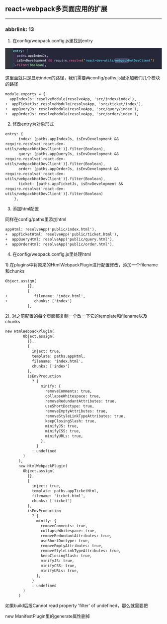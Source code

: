 ## react+webpack多页面应用的扩展

---

### abbrlink: 13

1. 在config/webpack.config.js里找到entry

![1597647740954-888172e2-123b-4246-82b2-241b05f30b81.png](assets/1597647740954-888172e2-123b-4246-82b2-241b05f30b81.png)

这里面就只是显示index的路径，我们需要再config/paths.js里添加我们几个模块的路径

```other
module.exports = {
  appIndexJs: resolveModule(resolveApp, 'src/index/index'),
+  appTicketJs: resolveModule(resolveApp, 'src/ticket/index'),
+  appQueryJs: resolveModule(resolveApp, 'src/query/index'),
+  appOrderJs: resolveModule(resolveApp, 'src/order/index'),
```

2. 修改entry为对象形式

```other
entry: {
      index: [paths.appIndexJs, isEnvDevelopment && require.resolve('react-dev-utils/webpackHotDevClient')].filter(Boolean),
      query: [paths.appQueryJs, isEnvDevelopment && require.resolve('react-dev-utils/webpackHotDevClient')].filter(Boolean),
      order: [paths.appOrderJs, isEnvDevelopment && require.resolve('react-dev-utils/webpackHotDevClient')].filter(Boolean),
      ticket: [paths.appTicketJs, isEnvDevelopment && require.resolve('react-dev-utils/webpackHotDevClient')].filter(Boolean)
    },
```

3. 添加html配置

同样在config/paths里添加html

```other
appHtml: resolveApp('public/index.html'),
+  appTicketHtml: resolveApp('public/ticket.html'),
+  appQueryHtml: resolveApp('public/query.html'),
+  appOrderHtml: resolveApp('public/order.html'),
```

4. 在config/webpack.config.js里处理html

1).在plugins中将原来的HtmlWebpackPlugin进行配置修改，添加一个filename和chunks

```other
Object.assign(
          {},
          {
+            filename: 'index.html',
+            chunks: ['index']
          },
```

2). 对之前配置的每个页面都复制一个改一下它的template和filename以及chunks

```other
new HtmlWebpackPlugin(
        Object.assign(
          {},
          {
            inject: true,
            template: paths.appHtml,
            filename: 'index.html',
            chunks: ['index']
          },
          isEnvProduction
            ? {
                minify: {
                  removeComments: true,
                  collapseWhitespace: true,
                  removeRedundantAttributes: true,
                  useShortDoctype: true,
                  removeEmptyAttributes: true,
                  removeStyleLinkTypeAttributes: true,
                  keepClosingSlash: true,
                  minifyJS: true,
                  minifyCSS: true,
                  minifyURLs: true,
                },
              }
            : undefined
        )
      ),
      new HtmlWebpackPlugin(
        Object.assign(
          {},
          {
            inject: true,
            template: paths.appTicketHtml,
            filename: 'ticket.html',
            chunks: ['ticket']
          },
          isEnvProduction
            ? {
              minify: {
                removeComments: true,
                collapseWhitespace: true,
                removeRedundantAttributes: true,
                useShortDoctype: true,
                removeEmptyAttributes: true,
                removeStyleLinkTypeAttributes: true,
                keepClosingSlash: true,
                minifyJS: true,
                minifyCSS: true,
                minifyURLs: true,
              },
            }
            : undefined
        )
      )
```

如果build后报Cannot read property 'filter' of undefined，那么就需要把

new ManifestPlugin里的generate属性删掉

